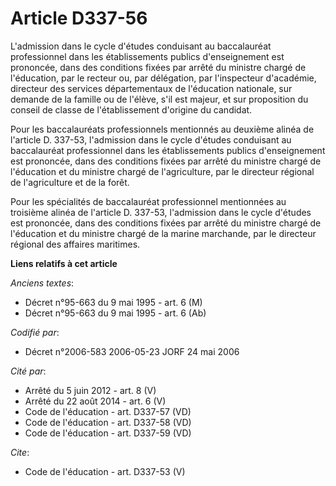# Article D337-56

L'admission dans le cycle d'études conduisant au baccalauréat professionnel dans les établissements publics d'enseignement
est prononcée, dans des conditions fixées par arrêté du ministre chargé de l'éducation, par le recteur ou, par délégation,
par l'inspecteur d'académie, directeur des services départementaux de l'éducation nationale, sur demande de la famille ou de
l'élève, s'il est majeur, et sur proposition du conseil de classe de l'établissement d'origine du candidat.

Pour les baccalauréats professionnels mentionnés au deuxième alinéa de l'article D. 337-53, l'admission dans le cycle
d'études conduisant au baccalauréat professionnel dans les établissements publics d'enseignement est prononcée, dans des
conditions fixées par arrêté du ministre chargé de l'éducation et du ministre chargé de l'agriculture, par le directeur
régional de l'agriculture et de la forêt.

Pour les spécialités de baccalauréat professionnel mentionnées au troisième alinéa de l'article D. 337-53, l'admission dans
le cycle d'études est prononcée, dans des conditions fixées par arrêté du ministre chargé de l'éducation et du ministre
chargé de la marine marchande, par le directeur régional des affaires maritimes.

**Liens relatifs à cet article**

_Anciens textes_:

  - Décret n°95-663 du 9 mai 1995 - art. 6 (M)
  - Décret n°95-663 du 9 mai 1995 - art. 6 (Ab)

_Codifié par_:

  - Décret n°2006-583 2006-05-23 JORF 24 mai 2006

_Cité par_:

  - Arrêté du 5 juin 2012 - art. 8 (V)
  - Arrêté du 22 août 2014 - art. 6 (V)
  - Code de l'éducation - art. D337-57 (VD)
  - Code de l'éducation - art. D337-58 (VD)
  - Code de l'éducation - art. D337-59 (VD)

_Cite_:

  - Code de l'éducation - art. D337-53 (V)
